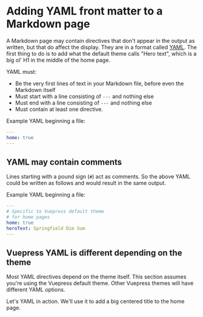 # Adding YAML front matter to a Markdown page

A Markdown page may contain directives that don't appear in the output as written, but that do affect the display. They are in a format called [YAML](./README.md#YAML). The first thing to do is to add what the default theme calls "Hero text", which is a big ol' H1 in the middle of the home page.

YAML must:
* Be the very first lines of text in your Markdown file, before even the Markdown itself
* Must start with a line consisting of `---` and nothing else
* Must end with a line consisting of `---` and nothing else
* Must contain at least one directive.

Example YAML beginning a file:

```yaml
---
home: true
---
```

## YAML may contain comments

Lines starting with a pound sign (`#`) act as comments. So the above YAML could
be written as follows and would result in the same output.

Example YAML beginning a file:

```yaml
---
# Specific to Vuepress default theme 
# for home pages 
home: true
heroText: Springfield Dim Sum
---
```

## Vuepress YAML is different depending on the theme

Most YAML directives depend on the theme itself. This section assumes you're using the Vuepress default theme.
Other Vuepress themes will have different YAML options.

Let's YAML in action. We'll use it to add a big centered title to the home page.
